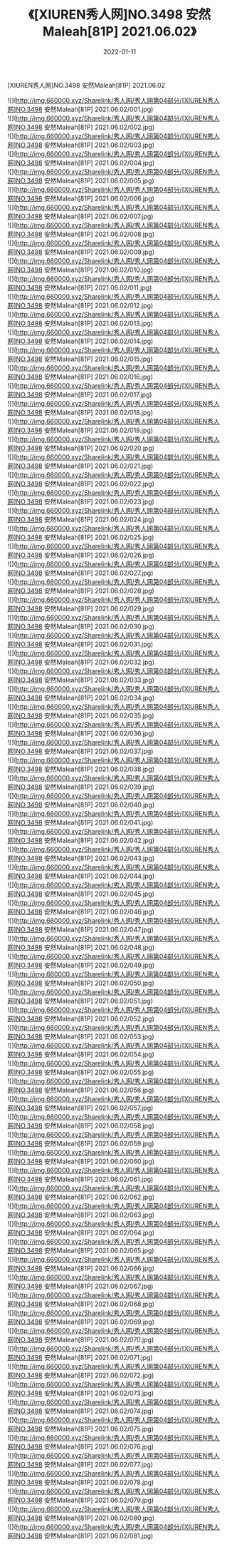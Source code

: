 ﻿---
layout: post
title:  《[XIUREN秀人网]NO.3498 安然Maleah[81P] 2021.06.02》
date:   2022-01-11
img: http://img.660000.xyz/Sharelink/秀人网/秀人网第04部分/[XIUREN秀人网]NO.3498 安然Maleah[81P] 2021.06.02/000.jpg
categories: [美女, 清纯, 唯美]
---

[XIUREN秀人网]NO.3498 安然Maleah[81P] 2021.06.02

 ![](http://img.660000.xyz/Sharelink/秀人网/秀人网第04部分/[XIUREN秀人网]NO.3498 安然Maleah[81P] 2021.06.02/001.jpg) <br>![](http://img.660000.xyz/Sharelink/秀人网/秀人网第04部分/[XIUREN秀人网]NO.3498 安然Maleah[81P] 2021.06.02/002.jpg) <br>![](http://img.660000.xyz/Sharelink/秀人网/秀人网第04部分/[XIUREN秀人网]NO.3498 安然Maleah[81P] 2021.06.02/003.jpg) <br>![](http://img.660000.xyz/Sharelink/秀人网/秀人网第04部分/[XIUREN秀人网]NO.3498 安然Maleah[81P] 2021.06.02/004.jpg) <br>![](http://img.660000.xyz/Sharelink/秀人网/秀人网第04部分/[XIUREN秀人网]NO.3498 安然Maleah[81P] 2021.06.02/005.jpg) <br>![](http://img.660000.xyz/Sharelink/秀人网/秀人网第04部分/[XIUREN秀人网]NO.3498 安然Maleah[81P] 2021.06.02/006.jpg) <br>![](http://img.660000.xyz/Sharelink/秀人网/秀人网第04部分/[XIUREN秀人网]NO.3498 安然Maleah[81P] 2021.06.02/007.jpg) <br>![](http://img.660000.xyz/Sharelink/秀人网/秀人网第04部分/[XIUREN秀人网]NO.3498 安然Maleah[81P] 2021.06.02/008.jpg) <br>![](http://img.660000.xyz/Sharelink/秀人网/秀人网第04部分/[XIUREN秀人网]NO.3498 安然Maleah[81P] 2021.06.02/009.jpg) <br>![](http://img.660000.xyz/Sharelink/秀人网/秀人网第04部分/[XIUREN秀人网]NO.3498 安然Maleah[81P] 2021.06.02/010.jpg) <br>![](http://img.660000.xyz/Sharelink/秀人网/秀人网第04部分/[XIUREN秀人网]NO.3498 安然Maleah[81P] 2021.06.02/011.jpg) <br>![](http://img.660000.xyz/Sharelink/秀人网/秀人网第04部分/[XIUREN秀人网]NO.3498 安然Maleah[81P] 2021.06.02/012.jpg) <br>![](http://img.660000.xyz/Sharelink/秀人网/秀人网第04部分/[XIUREN秀人网]NO.3498 安然Maleah[81P] 2021.06.02/013.jpg) <br>![](http://img.660000.xyz/Sharelink/秀人网/秀人网第04部分/[XIUREN秀人网]NO.3498 安然Maleah[81P] 2021.06.02/014.jpg) <br>![](http://img.660000.xyz/Sharelink/秀人网/秀人网第04部分/[XIUREN秀人网]NO.3498 安然Maleah[81P] 2021.06.02/015.jpg) <br>![](http://img.660000.xyz/Sharelink/秀人网/秀人网第04部分/[XIUREN秀人网]NO.3498 安然Maleah[81P] 2021.06.02/016.jpg) <br>![](http://img.660000.xyz/Sharelink/秀人网/秀人网第04部分/[XIUREN秀人网]NO.3498 安然Maleah[81P] 2021.06.02/017.jpg) <br>![](http://img.660000.xyz/Sharelink/秀人网/秀人网第04部分/[XIUREN秀人网]NO.3498 安然Maleah[81P] 2021.06.02/018.jpg) <br>![](http://img.660000.xyz/Sharelink/秀人网/秀人网第04部分/[XIUREN秀人网]NO.3498 安然Maleah[81P] 2021.06.02/019.jpg) <br>![](http://img.660000.xyz/Sharelink/秀人网/秀人网第04部分/[XIUREN秀人网]NO.3498 安然Maleah[81P] 2021.06.02/020.jpg) <br>![](http://img.660000.xyz/Sharelink/秀人网/秀人网第04部分/[XIUREN秀人网]NO.3498 安然Maleah[81P] 2021.06.02/021.jpg) <br>![](http://img.660000.xyz/Sharelink/秀人网/秀人网第04部分/[XIUREN秀人网]NO.3498 安然Maleah[81P] 2021.06.02/022.jpg) <br>![](http://img.660000.xyz/Sharelink/秀人网/秀人网第04部分/[XIUREN秀人网]NO.3498 安然Maleah[81P] 2021.06.02/023.jpg) <br>![](http://img.660000.xyz/Sharelink/秀人网/秀人网第04部分/[XIUREN秀人网]NO.3498 安然Maleah[81P] 2021.06.02/024.jpg) <br>![](http://img.660000.xyz/Sharelink/秀人网/秀人网第04部分/[XIUREN秀人网]NO.3498 安然Maleah[81P] 2021.06.02/025.jpg) <br>![](http://img.660000.xyz/Sharelink/秀人网/秀人网第04部分/[XIUREN秀人网]NO.3498 安然Maleah[81P] 2021.06.02/026.jpg) <br>![](http://img.660000.xyz/Sharelink/秀人网/秀人网第04部分/[XIUREN秀人网]NO.3498 安然Maleah[81P] 2021.06.02/027.jpg) <br>![](http://img.660000.xyz/Sharelink/秀人网/秀人网第04部分/[XIUREN秀人网]NO.3498 安然Maleah[81P] 2021.06.02/028.jpg) <br>![](http://img.660000.xyz/Sharelink/秀人网/秀人网第04部分/[XIUREN秀人网]NO.3498 安然Maleah[81P] 2021.06.02/029.jpg) <br>![](http://img.660000.xyz/Sharelink/秀人网/秀人网第04部分/[XIUREN秀人网]NO.3498 安然Maleah[81P] 2021.06.02/030.jpg) <br>![](http://img.660000.xyz/Sharelink/秀人网/秀人网第04部分/[XIUREN秀人网]NO.3498 安然Maleah[81P] 2021.06.02/031.jpg) <br>![](http://img.660000.xyz/Sharelink/秀人网/秀人网第04部分/[XIUREN秀人网]NO.3498 安然Maleah[81P] 2021.06.02/032.jpg) <br>![](http://img.660000.xyz/Sharelink/秀人网/秀人网第04部分/[XIUREN秀人网]NO.3498 安然Maleah[81P] 2021.06.02/033.jpg) <br>![](http://img.660000.xyz/Sharelink/秀人网/秀人网第04部分/[XIUREN秀人网]NO.3498 安然Maleah[81P] 2021.06.02/034.jpg) <br>![](http://img.660000.xyz/Sharelink/秀人网/秀人网第04部分/[XIUREN秀人网]NO.3498 安然Maleah[81P] 2021.06.02/035.jpg) <br>![](http://img.660000.xyz/Sharelink/秀人网/秀人网第04部分/[XIUREN秀人网]NO.3498 安然Maleah[81P] 2021.06.02/036.jpg) <br>![](http://img.660000.xyz/Sharelink/秀人网/秀人网第04部分/[XIUREN秀人网]NO.3498 安然Maleah[81P] 2021.06.02/037.jpg) <br>![](http://img.660000.xyz/Sharelink/秀人网/秀人网第04部分/[XIUREN秀人网]NO.3498 安然Maleah[81P] 2021.06.02/038.jpg) <br>![](http://img.660000.xyz/Sharelink/秀人网/秀人网第04部分/[XIUREN秀人网]NO.3498 安然Maleah[81P] 2021.06.02/039.jpg) <br>![](http://img.660000.xyz/Sharelink/秀人网/秀人网第04部分/[XIUREN秀人网]NO.3498 安然Maleah[81P] 2021.06.02/040.jpg) <br>![](http://img.660000.xyz/Sharelink/秀人网/秀人网第04部分/[XIUREN秀人网]NO.3498 安然Maleah[81P] 2021.06.02/041.jpg) <br>![](http://img.660000.xyz/Sharelink/秀人网/秀人网第04部分/[XIUREN秀人网]NO.3498 安然Maleah[81P] 2021.06.02/042.jpg) <br>![](http://img.660000.xyz/Sharelink/秀人网/秀人网第04部分/[XIUREN秀人网]NO.3498 安然Maleah[81P] 2021.06.02/043.jpg) <br>![](http://img.660000.xyz/Sharelink/秀人网/秀人网第04部分/[XIUREN秀人网]NO.3498 安然Maleah[81P] 2021.06.02/044.jpg) <br>![](http://img.660000.xyz/Sharelink/秀人网/秀人网第04部分/[XIUREN秀人网]NO.3498 安然Maleah[81P] 2021.06.02/045.jpg) <br>![](http://img.660000.xyz/Sharelink/秀人网/秀人网第04部分/[XIUREN秀人网]NO.3498 安然Maleah[81P] 2021.06.02/046.jpg) <br>![](http://img.660000.xyz/Sharelink/秀人网/秀人网第04部分/[XIUREN秀人网]NO.3498 安然Maleah[81P] 2021.06.02/047.jpg) <br>![](http://img.660000.xyz/Sharelink/秀人网/秀人网第04部分/[XIUREN秀人网]NO.3498 安然Maleah[81P] 2021.06.02/048.jpg) <br>![](http://img.660000.xyz/Sharelink/秀人网/秀人网第04部分/[XIUREN秀人网]NO.3498 安然Maleah[81P] 2021.06.02/049.jpg) <br>![](http://img.660000.xyz/Sharelink/秀人网/秀人网第04部分/[XIUREN秀人网]NO.3498 安然Maleah[81P] 2021.06.02/050.jpg) <br>![](http://img.660000.xyz/Sharelink/秀人网/秀人网第04部分/[XIUREN秀人网]NO.3498 安然Maleah[81P] 2021.06.02/051.jpg) <br>![](http://img.660000.xyz/Sharelink/秀人网/秀人网第04部分/[XIUREN秀人网]NO.3498 安然Maleah[81P] 2021.06.02/052.jpg) <br>![](http://img.660000.xyz/Sharelink/秀人网/秀人网第04部分/[XIUREN秀人网]NO.3498 安然Maleah[81P] 2021.06.02/053.jpg) <br>![](http://img.660000.xyz/Sharelink/秀人网/秀人网第04部分/[XIUREN秀人网]NO.3498 安然Maleah[81P] 2021.06.02/054.jpg) <br>![](http://img.660000.xyz/Sharelink/秀人网/秀人网第04部分/[XIUREN秀人网]NO.3498 安然Maleah[81P] 2021.06.02/055.jpg) <br>![](http://img.660000.xyz/Sharelink/秀人网/秀人网第04部分/[XIUREN秀人网]NO.3498 安然Maleah[81P] 2021.06.02/056.jpg) <br>![](http://img.660000.xyz/Sharelink/秀人网/秀人网第04部分/[XIUREN秀人网]NO.3498 安然Maleah[81P] 2021.06.02/057.jpg) <br>![](http://img.660000.xyz/Sharelink/秀人网/秀人网第04部分/[XIUREN秀人网]NO.3498 安然Maleah[81P] 2021.06.02/058.jpg) <br>![](http://img.660000.xyz/Sharelink/秀人网/秀人网第04部分/[XIUREN秀人网]NO.3498 安然Maleah[81P] 2021.06.02/059.jpg) <br>![](http://img.660000.xyz/Sharelink/秀人网/秀人网第04部分/[XIUREN秀人网]NO.3498 安然Maleah[81P] 2021.06.02/060.jpg) <br>![](http://img.660000.xyz/Sharelink/秀人网/秀人网第04部分/[XIUREN秀人网]NO.3498 安然Maleah[81P] 2021.06.02/061.jpg) <br>![](http://img.660000.xyz/Sharelink/秀人网/秀人网第04部分/[XIUREN秀人网]NO.3498 安然Maleah[81P] 2021.06.02/062.jpg) <br>![](http://img.660000.xyz/Sharelink/秀人网/秀人网第04部分/[XIUREN秀人网]NO.3498 安然Maleah[81P] 2021.06.02/063.jpg) <br>![](http://img.660000.xyz/Sharelink/秀人网/秀人网第04部分/[XIUREN秀人网]NO.3498 安然Maleah[81P] 2021.06.02/064.jpg) <br>![](http://img.660000.xyz/Sharelink/秀人网/秀人网第04部分/[XIUREN秀人网]NO.3498 安然Maleah[81P] 2021.06.02/065.jpg) <br>![](http://img.660000.xyz/Sharelink/秀人网/秀人网第04部分/[XIUREN秀人网]NO.3498 安然Maleah[81P] 2021.06.02/066.jpg) <br>![](http://img.660000.xyz/Sharelink/秀人网/秀人网第04部分/[XIUREN秀人网]NO.3498 安然Maleah[81P] 2021.06.02/067.jpg) <br>![](http://img.660000.xyz/Sharelink/秀人网/秀人网第04部分/[XIUREN秀人网]NO.3498 安然Maleah[81P] 2021.06.02/068.jpg) <br>![](http://img.660000.xyz/Sharelink/秀人网/秀人网第04部分/[XIUREN秀人网]NO.3498 安然Maleah[81P] 2021.06.02/069.jpg) <br>![](http://img.660000.xyz/Sharelink/秀人网/秀人网第04部分/[XIUREN秀人网]NO.3498 安然Maleah[81P] 2021.06.02/070.jpg) <br>![](http://img.660000.xyz/Sharelink/秀人网/秀人网第04部分/[XIUREN秀人网]NO.3498 安然Maleah[81P] 2021.06.02/071.jpg) <br>![](http://img.660000.xyz/Sharelink/秀人网/秀人网第04部分/[XIUREN秀人网]NO.3498 安然Maleah[81P] 2021.06.02/072.jpg) <br>![](http://img.660000.xyz/Sharelink/秀人网/秀人网第04部分/[XIUREN秀人网]NO.3498 安然Maleah[81P] 2021.06.02/073.jpg) <br>![](http://img.660000.xyz/Sharelink/秀人网/秀人网第04部分/[XIUREN秀人网]NO.3498 安然Maleah[81P] 2021.06.02/074.jpg) <br>![](http://img.660000.xyz/Sharelink/秀人网/秀人网第04部分/[XIUREN秀人网]NO.3498 安然Maleah[81P] 2021.06.02/075.jpg) <br>![](http://img.660000.xyz/Sharelink/秀人网/秀人网第04部分/[XIUREN秀人网]NO.3498 安然Maleah[81P] 2021.06.02/076.jpg) <br>![](http://img.660000.xyz/Sharelink/秀人网/秀人网第04部分/[XIUREN秀人网]NO.3498 安然Maleah[81P] 2021.06.02/077.jpg) <br>![](http://img.660000.xyz/Sharelink/秀人网/秀人网第04部分/[XIUREN秀人网]NO.3498 安然Maleah[81P] 2021.06.02/078.jpg) <br>![](http://img.660000.xyz/Sharelink/秀人网/秀人网第04部分/[XIUREN秀人网]NO.3498 安然Maleah[81P] 2021.06.02/079.jpg) <br>![](http://img.660000.xyz/Sharelink/秀人网/秀人网第04部分/[XIUREN秀人网]NO.3498 安然Maleah[81P] 2021.06.02/080.jpg) <br>![](http://img.660000.xyz/Sharelink/秀人网/秀人网第04部分/[XIUREN秀人网]NO.3498 安然Maleah[81P] 2021.06.02/081.jpg) <br>